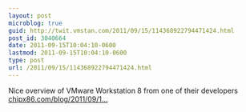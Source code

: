 ```yaml
---
layout: post
microblog: true
guid: http://twit.vmstan.com/2011/09/15/114368922794471424.html
post_id: 3040664
date: 2011-09-15T10:04:10-0600
lastmod: 2011-09-15T10:04:10-0600
type: post
url: /2011/09/15/114368922794471424.html
---
```

Nice overview of VMware Workstation 8 from one of their developers <a href="http://www.chipx86.com/blog/2011/09/14/a-proud-moment-vmware-workstation-8/">chipx86.com/blog/2011/09/1…</a>
